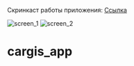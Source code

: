 Скринкаст работы приложения: [Ссылка](https://disk.yandex.ru/i/JxjzjK7ZDXFOGg)

![screen_1](https://github.com/siddikdaudov/cargis_app/assets/98705082/7b216955-3b65-44f9-b7cb-f23f20e81ae2)
![screen_2](https://github.com/siddikdaudov/cargis_app/assets/98705082/531dec33-0a6e-4cf9-8090-c522252ee8e0)
# cargis_app
